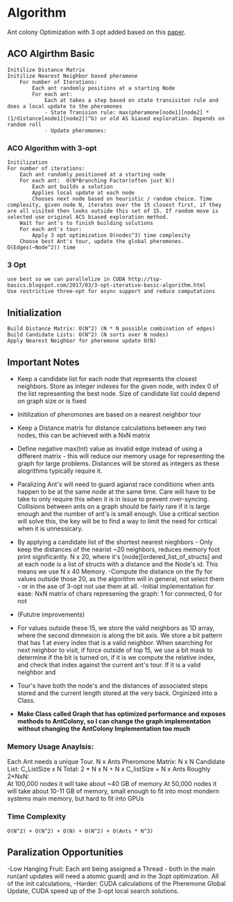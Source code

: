 # Algorithm
Ant colony Optimization with 3 opt added based on this [paper](http://people.idsia.ch/~luca/acs-ec97.pdf). 


## ACO Algirthm Basic
    Initilize Distance Matrix
    Initilize Nearest Neighbor based pheramone
        For number of Iterations:
            Each ant randomly positions at a starting Node
            For each ant:
                Each at takes a step based on state transisiton rule and does a local update to the pheromones
                - State Tranision rule: max(pheramone[node1][node2] * (1/distance[node1][node2])^b) or old AS biased exploration. Depends on random roll
                - Update pheromones: 


### ACO Algorithm with 3-opt
    Initilization    
    For number of iterations:
        Each ant randomly positioned at a starting node 
        For each ant:  O(N*Branching Factor(often just N))
            Each ant builds a solution
            Applies local update at each node
            Chooses next node based on heuristic / random choice. Time complexity, given node N, iterates over the 15 closest first, if they are all visited then looks outside this set of 15. If random move is selected use original ACS biased exploration method.
        Wait for ant's to finish building solutions
        For each ant's tour:
            Apply 3 opt optimization O(nodes^3) time complexity
        Choose best Ant's tour, update the global pheromones. O(Edges(~Node^2)) time

### 3 Opt


    use best so we can parallelize in CUDA http://tsp-basics.blogspot.com/2017/03/3-opt-iterative-basic-algorithm.html
    Use restrictive three-opt for async support and reduce computations
    
       
## Initialization
    Build Distance Matrix: O(N^2) (N * N possible combination of edges)
    Build Candidate Lists: O(N^2) (N sorts over N nodes)
    Apply Nearest Neighbor for pheremone update O(N)

## Important Notes
- Keep a candidate list for each node that represents the closest neighbors. Store as integer indexes for the given node, with index 0 of the list representing the best node. Size of candidate list could depend on graph size or is fixed
- Initilization of pheromones are based on a nearest neighbor tour
- Keep a Distance matrix for distance calculations between any two nodes, this can be achieved with a NxN matrix
- Define negative max(Int) value as invalid edge instead of using a different matrix - this will reduce our memory usage for representing the graph for large problems. Distances will be stored as integers as these alogrithms typically require it.
- Paralizing Ant's will need to guard agianst race conditions when ants happen to be at the same node at the same time. Care will have to be take to only require this when it is in issue to prevent over-syncing. Collisions between ants on a graph should be fairly rare if it is large enough and the number of ant's is small enough. Use a critical section will solve this, the key will be to find a way to limit the need for critical when it is unnessicary. 
- By applying a candidate list of the shortest nearest nieghbors - Only keep the distances of the nearist ~20 neighbors, reduces memory foot print significantly. N x 20, where it's [node][ordered_list_of_structs] and at each node is a list of structs with a distance and the Node's id. This means we use N x 40 Memory.
-Compute the distance on the fly for values outside those 20, as the algorithm will in general, not select them - or in the ase of 3-opt not use them at all. 
-Initial implementation for ease: NxN matrix of chars represening the graph: 1 for connected, 0 for not
- (Fututre improvements)
- For values outside these 15, we store the valid neighbors as 1D array, where the second dimnesion is along the bit axis. We store a bit pattern that has 1 at every index that is a valid neighbor. When searching for next neighbor to visit, if force outside of top 15, we use a bit mask to determine if the bit is turned on, if it is we compute the relative index, and check that index against the current ant's tour. If it is a valid neighbor and 

- Tour's have both the node's and the distances of associated steps stored and the current length stored at the very back. Orginized into a Class.

- **Make Class called Graph that has optimized performance and exposes methods to AntColony, so I can change the graph implementation without changing the AntColony Implementation too much**
### Memory Usage Anaylsis:
Each Ant needs a unique Tour. N x Ants 
Pheromone Matrix: N x N
Candidate List: C_ListSize x N
Total: 2 * N x N + N x C_listSize + N x Ants
Roughly 2*NxN:  
At 100,000 nodes it will take about ~40 GB of memory
At 50,000 nodes it will take about 10-11 GB of memory, small enough to fit into most mondern systems main memory, but hard to fit into GPUs 

### Time Complexity
    O(N^2) + O(N^2) + O(N) + O(N^2) + O(Ants * N^3)


## Paralization Opportunities
-Low Hanging Fruit: Each ant being assigned a Thread - both in the main run(ant updates will need a atomic guard) and in the 3opt optimization. All of the init calculations, 
-Harder: CUDA calculations of the Pheremone Global Update, CUDA speed up of the 3-opt local search solutions.